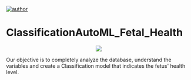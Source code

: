 [![author](https://img.shields.io/badge/author-gabrielduarte-red.svg)](https://www.linkedin.com/in/gabriel-duarte-671074146/)

# ClassificationAutoML_Fetal_Health

<p align="center">
  <img src="fetal-health_img.jpg" >
</p>


Our objective is to completely analyze the database, understand the variables and create a Classification model that indicates the fetus' health level.

